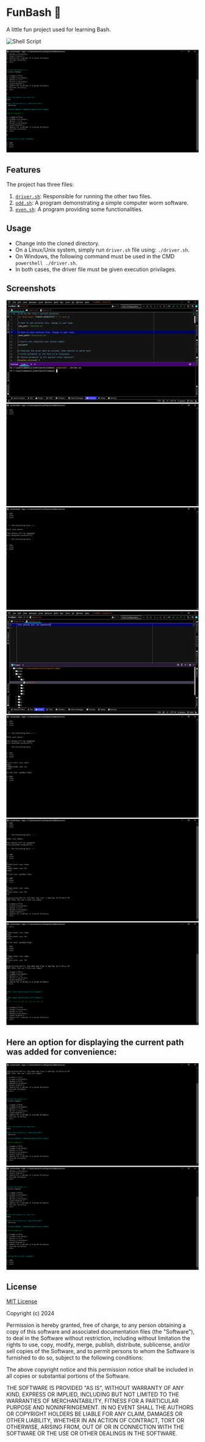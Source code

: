 # FunBash 🐢

A little fun project used for learning Bash.

![Shell Script](https://img.shields.io/badge/shell_script-%23121011.svg?style=for-the-badge&logo=gnu-bash&logoColor=white)

![mainimage](./screenshots/i6.png)

## Features

The project has three files:

1. [`driver.sh`](./driver.sh): Responsible for running the other two files.
2. [`odd.sh`](./Odd/odd.sh): A program demonstrating a simple computer worm software.
3. [`even.sh`](./Even/even.sh): A program providing some functionalities.

## Usage

- Change into the cloned directory.
- On a Linux/Unix system, simply run `driver.sh` file using: `./driver.sh`. 
- On Windows, the following command must be used in the CMD `powershell ./driver.sh`.
- In both cases, the driver file must be given execution privilages.

## Screenshots

![i7](./screenshots/i7.png)
![init](./screenshots/initial.png)
![i0](./screenshots/i0.png)
![i1](./screenshots/i1.png)
![i2](./screenshots/i2.png)
![i3](./screenshots/i3.png)
![i4](./screenshots/i4.png)


## Here an option for displaying the current path was added for convenience: 
![i5](./screenshots/i5.png)
![i6](./screenshots/i6.png)

## License

[MIT License](https://choosealicense.com/licenses/mit/)

Copyright (c) 2024

Permission is hereby granted, free of charge, to any person obtaining a copy
of this software and associated documentation files (the "Software"), to deal
in the Software without restriction, including without limitation the rights
to use, copy, modify, merge, publish, distribute, sublicense, and/or sell
copies of the Software, and to permit persons to whom the Software is
furnished to do so, subject to the following conditions:

The above copyright notice and this permission notice shall be included in all
copies or substantial portions of the Software.

THE SOFTWARE IS PROVIDED "AS IS", WITHOUT WARRANTY OF ANY KIND, EXPRESS OR
IMPLIED, INCLUDING BUT NOT LIMITED TO THE WARRANTIES OF MERCHANTABILITY,
FITNESS FOR A PARTICULAR PURPOSE AND NONINFRINGEMENT. IN NO EVENT SHALL THE
AUTHORS OR COPYRIGHT HOLDERS BE LIABLE FOR ANY CLAIM, DAMAGES OR OTHER
LIABILITY, WHETHER IN AN ACTION OF CONTRACT, TORT OR OTHERWISE, ARISING FROM,
OUT OF OR IN CONNECTION WITH THE SOFTWARE OR THE USE OR OTHER DEALINGS IN THE
SOFTWARE.
